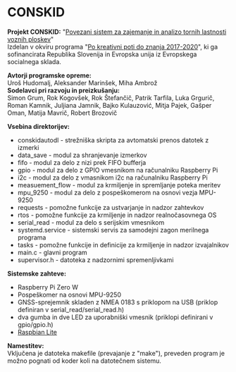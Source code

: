 # CONSKID

<b>Projekt CONSKID:</b>
	"<a href="http://kmtm.fs.uni-lj.si/conskid/">Povezani sistem za zajemanje in analizo tornih lastnosti voznih ploskev</a>"<br>
	Izdelan v okviru programa "<a href="http://www.sklad-kadri.si/si/razvoj-kadrov/po-kreativni-poti-do-znanja-pkp/">Po kreativni poti do znanja 2017-2020</a>", ki ga sofinancirata Republika Slovenija in Evropska unija iz Evropskega socialnega sklada.<br>

<b>Avtorji programske opreme:</b><br>
	Uroš Hudomalj, Aleksander Marinšek, Miha Ambrož<br>
<b>Sodelavci pri razvoju in preizkušanju:</b><br>
	Simon Grum, Rok Kogovšek, Rok Štefančič, Patrik Tarfila, Luka Grgurič, Roman Kamnik, Juljiana Jamnik, Bajko Kulauzović, Mitja Pajek, Gašper Oman, Matija Mavrič, Robert Brozovič<br>

<b>Vsebina direktorijev:</b><br>
<ul>
	<li>conskidautodl - strežniška skripta za avtomatski prenos datotek z izmerki</li>
	<li>data_save - modul za shranjevanje izmerkov</li>
	<li>fifo - modul za delo z nizi prek FIFO bufferja</li>
	<li>gpio - modul za delo z GPIO vmesnikom na računalniku Raspberry Pi</li>
	<li>i2c - modul za delo z vmasnikom i2c na računalniku Raspberry Pi</li>
	<li>measuement_flow - modul za krmiljenje in spremljanje poteka meritev</li>
	<li>mpu_9250 - modul za delo z pospeškomerom na osnovi vezja MPU-9250</li>
	<li>requests - pomožne funkcije za ustvarjanje in nadzor zahtevkov</li>
	<li>rtos -  pomožne funkcije za krmiljenje in nadzor realnočasovnega OS</li>
	<li>serial_read - modul za delo s serijskim vmesnikom</li>
	<li>systemd.service - sistemski servis za samodejni zagon merilnega programa</li>
	<li>tasks - pomožne funkcije in definicije za krmiljenje in nadzor izvajalnikov</li>
	<li>main.c - glavni program</li>
	<li>supervisor.h - datoteka z nadzornimi spremenljivkami</li>
</ul>

<b>Sistemske zahteve:</b><br>
<ul>
	<li>Raspberry Pi Zero W</li>
	<li>Pospeškomer na osnovi MPU-9250</li>
	<li>GNSS-sprejemnik skladen z NMEA 0183 s priklopom na USB (priklop definiran v serial_read/serial_read.h)</li>
	<li>dva gumba in dve LED za uporabniški vmesnik (priklopi definirani v gpio/gpio.h)</li>
	<li><a href="https://www.raspberrypi.org/downloads/raspbian/">Raspbian Lite</a></li>
</ul>
	
<b>Namestitev:</b><br>
	Vključena je datoteka makefile (prevajanje z "make"), preveden program je možno pognati od koder koli na datotečnem sistemu.<br>
